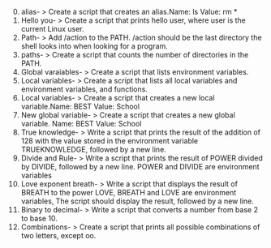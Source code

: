 0. alias- > Create a script that creates an alias.Name: ls Value: rm *
1. Hello you- > Create a script that prints hello user, where user is the current Linux user.
2. Path- > Add /action to the PATH. /action should be the last directory the shell looks into when looking for a program.
3. paths- > Create a script that counts the number of directories in the PATH.
4. Global varaiables- > Create a script that lists environment variables.
5. Local variables- > Create a script that lists all local variables and environment variables, and functions.
6. Local variables- > Create a script that creates a new local variable.Name: BEST Value: School
7. New global variable- > Create a script that creates a new global variable. Name: BEST Value: School
8. True knowledge- > Write a script that prints the result of the addition of 128 with the value stored in the environment variable TRUEKNOWLEDGE, followed by a new line.
9. Divide and Rule- > Write a script that prints the result of POWER divided by DIVIDE, followed by a new line. POWER and DIVIDE are environment variables
10. Love exponent breath- > Write a script that displays the result of BREATH to the power LOVE, BREATH and LOVE are environment variables, The script should display the result, followed by a new line.
11. Binary to decimal- > Write a script that converts a number from base 2 to base 10.
12. Combinations- > Create a script that prints all possible combinations of two letters, except oo.
